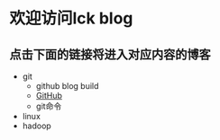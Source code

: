 # 欢迎访问lck blog
## 点击下面的链接将进入对应内容的博客
- git
	- github blog build
	- [GitHub](http://github.com)
	- git命令
- linux
- hadoop